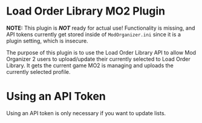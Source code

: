 # Load Order Library MO2 Plugin

**NOTE:** This plugin is **_NOT_** ready for actual use! Functionality is missing, and API tokens currently get stored inside of `ModOrganizer.ini` since it is a plugin setting, which is insecure.

The purpose of this plugin is to use the Load Order Library API to allow Mod Organizer 2 users to upload/update their currently selected to Load Order Library. It gets the current game MO2 is managing and uploads the currently selected profile.

# Using an API Token

Using an API token is only necessary if you want to update lists.
